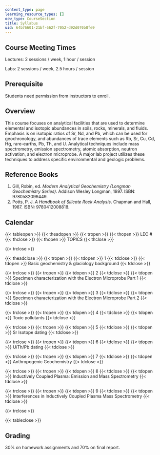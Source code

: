 ```yaml
---
content_type: page
learning_resource_types: []
ocw_type: CourseSection
title: Syllabus
uid: 64b76601-21bf-662f-7052-d92d070b8fe9
---
```


Course Meeting Times
--------------------

Lectures: 2 sessions / week, 1 hour / session

Labs: 2 sessions / week, 2.5 hours / session

Prerequisite
------------

Students need permission from instructors to enroll.

Overview
--------

This course focuses on analytical facilities that are used to determine elemental and isotopic abundances in soils, rocks, minerals, and fluids. Emphasis is on isotopic ratios of Sr, Nd, and Pb, which can be used for geochronology, and abundances of trace elements such as Rb, Sr, Cu, Cd, Hg, rare-earths, Pb, Th, and U. Analytical techniques include mass spectrometry, emission spectrometry, atomic absorption, neutron activation, and electron microprobe. A major lab project utilizes these techniques to address specific environmental and geologic problems.

Reference Books
---------------

1.  Gill, Robin, ed. _Modern Analytical Geochemistry (Longman Geochemistry Series)_. Addison Wesley Longman, 1997. ISBN: 9780582099449.
2.  Potts, P. J. _A Handbook of Silicate Rock Analysis_. Chapman and Hall, 1987. ISBN: 9780412008818.

Calendar
--------

{{< tableopen >}}
{{< theadopen >}}
{{< tropen >}}
{{< thopen >}}
LEC #
{{< thclose >}}
{{< thopen >}}
TOPICS
{{< thclose >}}

{{< trclose >}}

{{< theadclose >}}
{{< tropen >}}
{{< tdopen >}}
1
{{< tdclose >}}
{{< tdopen >}}
Basic geochemistry & glaciology background
{{< tdclose >}}

{{< trclose >}}
{{< tropen >}}
{{< tdopen >}}
2
{{< tdclose >}}
{{< tdopen >}}
Specimen characterization with the Electron Microprobe Part 1
{{< tdclose >}}

{{< trclose >}}
{{< tropen >}}
{{< tdopen >}}
3
{{< tdclose >}}
{{< tdopen >}}
Specimen characterization with the Electron Microprobe Part 2
{{< tdclose >}}

{{< trclose >}}
{{< tropen >}}
{{< tdopen >}}
4
{{< tdclose >}}
{{< tdopen >}}
Toxic pollutants
{{< tdclose >}}

{{< trclose >}}
{{< tropen >}}
{{< tdopen >}}
5
{{< tdclose >}}
{{< tdopen >}}
Sr Isotope dating
{{< tdclose >}}

{{< trclose >}}
{{< tropen >}}
{{< tdopen >}}
6
{{< tdclose >}}
{{< tdopen >}}
U/Th/Pb dating
{{< tdclose >}}

{{< trclose >}}
{{< tropen >}}
{{< tdopen >}}
7
{{< tdclose >}}
{{< tdopen >}}
Anthropogenic Geochemistry
{{< tdclose >}}

{{< trclose >}}
{{< tropen >}}
{{< tdopen >}}
8
{{< tdclose >}}
{{< tdopen >}}
Inductively Coupled Plasma: Emission and Mass Spectrometry
{{< tdclose >}}

{{< trclose >}}
{{< tropen >}}
{{< tdopen >}}
9
{{< tdclose >}}
{{< tdopen >}}
Interferences in Inductively Coupled Plasma Mass Spectrometry
{{< tdclose >}}

{{< trclose >}}

{{< tableclose >}}

Grading
-------

30% on homework assignments and 70% on final report.